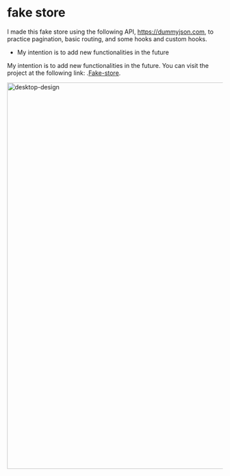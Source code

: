 # fake store

I made this fake store using the following API, https://dummyjson.com, to practice pagination, basic routing, and some hooks and custom hooks.

* My intention is to add new functionalities in the future 

My intention is to add new functionalities in the future. You can visit the project at the following link: .[Fake-store](https://fake-store-piklpdxm2-ferrodevs-projects.vercel.app/).

<img src="https://github.com/user-attachments/assets/51744f86-81a7-4158-b1ca-6fb9cce4b53f" alt="desktop-design" width="900" />


